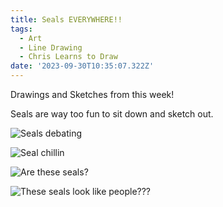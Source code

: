 ```yaml
---
title: Seals EVERYWHERE!!
tags:
  - Art
  - Line Drawing
  - Chris Learns to Draw
date: '2023-09-30T10:35:07.322Z'
---
```


Drawings and Sketches from this week!

Seals are way too fun to sit down and sketch out.

![Seals debating](https://res.cloudinary.com/cpadilla/image/upload/t_optimize/chrisdpadilla/blog/art/IMG_3432_Large_hjoe42.jpg)

![Seal chillin](https://res.cloudinary.com/cpadilla/image/upload/t_optimize/chrisdpadilla/blog/art/IMG_3559_Large_fjzrxl.jpg)

![Are these seals?](https://res.cloudinary.com/cpadilla/image/upload/t_optimize/chrisdpadilla/blog/art/coffee_cup_gesture_drawings_Large_kcbvbc.jpg)

![These seals look like people???](https://res.cloudinary.com/cpadilla/image/upload/t_optimize/chrisdpadilla/blog/art/IMG_3560_Large_rwlbqk.jpg)
